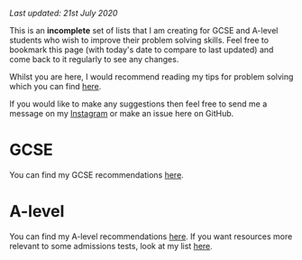 _Last updated: 21st July 2020_

This is an **incomplete** set of lists that I am creating for GCSE and A-level students who wish to improve their problem solving skills. Feel free to bookmark this page (with today's date to compare to last updated) and come back to it regularly to see any changes.

Whilst you are here, I would recommend reading my tips for problem solving which you can find [here](https://github.com/RehmanAmjad/tips-on-problem-solving/blob/master/README.md).

If you would like to make any suggestions then feel free to send me a message on my [Instagram](https://www.instagram.com/theramjad/) or make an issue here on GitHub.

# GCSE

You can find my GCSE recommendations [here](https://github.com/RehmanAmjad/problem-solving-bookmarks/blob/master/GCSE.md).

# A-level

You can find my A-level recommendations [here](https://github.com/RehmanAmjad/problem-solving-bookmarks/blob/master/A-LEVEL.md). If you want resources more relevant to some admissions tests, look at my list [here](https://github.com/RehmanAmjad/problem-solving-bookmarks/blob/master/ADMISSIONS-TESTS.md).
